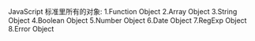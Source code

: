 JavaScript 标准里所有的对象:
1.Function Object
2.Array Object
3.String Object
4.Boolean Object
5.Number Object
6.Date Object
7.RegExp Object
8.Error Object